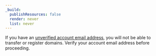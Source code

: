 ```yaml
---
_build:
  publishResources: false
  render: never
  list: never
---
```


<Aside type="note">

If you have an [unverified account email address](https://support.cloudflare.com/hc/articles/203471284#h_1l0KGygoBX9QYjNrhAcHjg), you will not be able to transfer or register domains. Verify your account email address before proceeding.

</Aside>
